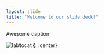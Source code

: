 ```yaml
---
layout: slide
title: "Welcome to our slide deck!"
---
```


Awesome caption

![labtocat](https://octodex.github.com/images/labtocat.png)
{: .center}
